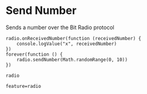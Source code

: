 # Send Number

Sends a number over the Bit Radio protocol

```blocks
radio.onReceivedNumber(function (receivedNumber) {
    console.logValue("x", receivedNumber)
})
forever(function () {
    radio.sendNumber(Math.randomRange(0, 10))
})
```


```package
radio
```

```config
feature=radio
```